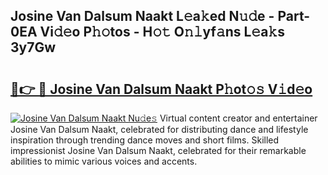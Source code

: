 ## Josine Van Dalsum Naakt L𝚎a𝚔ed N𝚞𝚍e - Part-0EA Vi𝚍𝚎o P𝚑𝚘tos - H𝚘𝚝 O𝚗𝚕yf𝚊ns L𝚎a𝚔s 3y7Gw

# <h2><a href="http://kfciil.oniu.top/?m=Josine+Van+Dalsum+Naakt">🔗👉 🔴 Josine Van Dalsum Naakt P𝚑ot𝚘𝚜 V𝚒d𝚎o</a></h2>

[![Josine Van Dalsum Naakt Nu𝚍e𝚜](https://i.imgur.com/0qMVB7G.gif)](http://kfciil.oniu.top/?m=Josine+Van+Dalsum+Naakt)
Virtual content creator and entertainer Josine Van Dalsum Naakt, celebrated for distributing dance and lifestyle inspiration through trending dance moves and short films. Skilled impressionist Josine Van Dalsum Naakt, celebrated for their remarkable abilities to mimic various voices and accents.  
